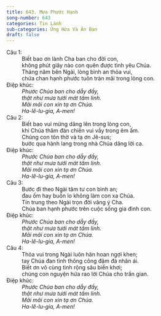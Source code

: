 ```yaml
---
title: 643. Mưa Phước Hạnh
song-number: 643
categories: Tin Lành
sub-categories: Ứng Hứa Và Ân Ban
draft: false
---
```

<dl><dt>Câu 1:</dt><dd data-verse="1">Biết bao ơn lành Cha ban cho đời con, <br/>không phút giây nào con quên được tình yêu Chúa. <br/>Tháng năm bên Ngài, lòng bình an thỏa vui, <br/>chứa chan hạnh phước tuôn tràn mãi trong lòng con. </dd><dt>Điệp khúc:</dt><dd data-chorus="1"><em>Phước Chúa ban cho dẫy đầy, <br/>thật như mưa tưới mát tâm linh. <br/>Mãi mãi con xin tạ ơn Chúa. <br/>Ha-lê-lu-gia, A-men! </em></dd><dt>Câu 2:</dt><dd data-verse="2">Biết bao vui mừng dâng lên trong lòng con, <br/>khi Chúa thăm đàn chiên vui vầy trong êm ấm. <br/>Chúng con tôn thờ và tạ ơn Jê-sus; <br/>bước qua hành lang trong nhà Chúa dâng lời ca. </dd><dt>Điệp khúc:</dt><dd data-chorus="1"><em>Phước Chúa ban cho dẫy đầy, <br/>thật như mưa tưới mát tâm linh. <br/>Mãi mãi con xin tạ ơn Chúa. <br/>Ha-lê-lu-gia, A-men! </em></dd><dt>Câu 3:</dt><dd data-verse="3">Bước đi theo Ngài tâm tư con bình an; <br/>đau ốm hay buồn lo không làm con xa Chúa. <br/>Tín trung theo Ngài trọn đời vâng ý Cha. <br/>Chúa ban hạnh phước trên cuộc sống gia đình con. </dd><dt>Điệp khúc:</dt><dd data-chorus="1"><em>Phước Chúa ban cho dẫy đầy, <br/>thật như mưa tưới mát tâm linh. <br/>Mãi mãi con xin tạ ơn Chúa. <br/>Ha-lê-lu-gia, A-men! </em></dd><dt>Câu 4:</dt><dd data-verse="4">Thỏa vui trong Ngài luôn hân hoan ngợi khen; <br/>tay Chúa đan tình thông công đậm đà nhân ái. <br/>Biết ơn vô cùng tình rộng sâu biển khơi; <br/>chúng con nguyện hứa rao lời Chúa cho trần gian. </dd><dt>Điệp khúc:</dt><dd data-chorus="1"><em>Phước Chúa ban cho dẫy đầy, <br/>thật như mưa tưới mát tâm linh. <br/>Mãi mãi con xin tạ ơn Chúa. <br/>Ha-lê-lu-gia, A-men! </em></dd></dl>